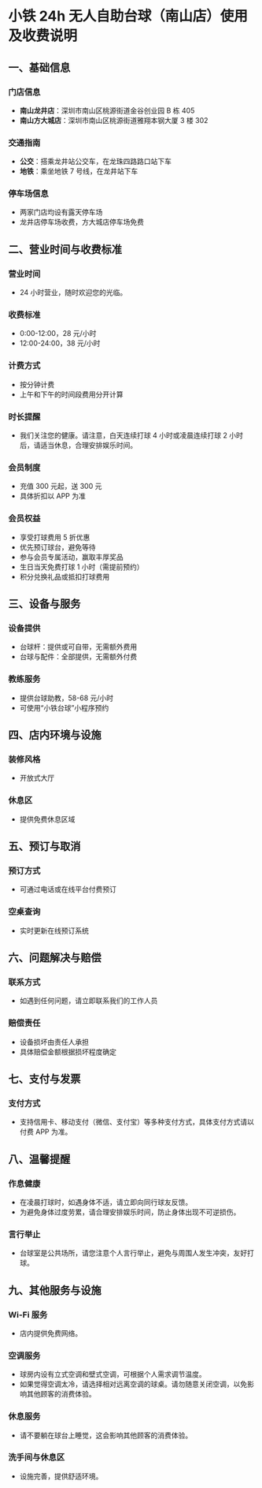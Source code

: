 # 小铁 24h 无人自助台球（南山店）使用及收费说明

## 一、基础信息

### 门店信息
- **南山龙井店**：深圳市南山区桃源街道金谷创业园 B 栋 405
- **南山方大城店**：深圳市南山区桃源街道雅翔本钢大厦 3 楼 302

### 交通指南
- **公交**：搭乘龙井站公交车，在龙珠四路路口站下车
- **地铁**：乘坐地铁 7 号线，在龙井站下车

### 停车场信息
- 两家门店均设有露天停车场
- 龙井店停车场收费，方大城店停车场免费

## 二、营业时间与收费标准

### 营业时间
- 24 小时营业，随时欢迎您的光临。

### 收费标准
- 0:00-12:00，28 元/小时
- 12:00-24:00，38 元/小时

### 计费方式
- 按分钟计费
- 上午和下午的时间段费用分开计算

### 时长提醒
- 我们关注您的健康。请注意，白天连续打球 4 小时或凌晨连续打球 2 小时后，请适当休息，合理安排娱乐时间。

### 会员制度
- 充值 300 元起，送 300 元
- 具体折扣以 APP 为准

### 会员权益
- 享受打球费用 5 折优惠
- 优先预订球台，避免等待
- 参与会员专属活动，赢取丰厚奖品
- 生日当天免费打球 1 小时（需提前预约）
- 积分兑换礼品或抵扣打球费用

## 三、设备与服务

### 设备提供
- 台球杆：提供或可自带，无需额外费用
- 台球与配件：全部提供，无需额外付费

### 教练服务
- 提供台球助教，58-68 元/小时
- 可使用“小铁台球”小程序预约

## 四、店内环境与设施

### 装修风格
- 开放式大厅

### 休息区
- 提供免费休息区域

## 五、预订与取消

### 预订方式
- 可通过电话或在线平台付费预订

### 空桌查询
- 实时更新在线预订系统

## 六、问题解决与赔偿

### 联系方式
- 如遇到任何问题，请立即联系我们的工作人员

### 赔偿责任
- 设备损坏由责任人承担
- 具体赔偿金额根据损坏程度确定

## 七、支付与发票

### 支付方式
- 支持信用卡、移动支付（微信、支付宝）等多种支付方式，具体支付方式请以付费 APP 为准。

## 八、温馨提醒

### 作息健康
- 在凌晨打球时，如遇身体不适，请立即向同行球友反馈。
- 为避免身体过度劳累，请合理安排娱乐时间，防止身体出现不可逆损伤。

### 言行举止
- 台球室是公共场所，请您注意个人言行举止，避免与周围人发生冲突，友好打球。

## 九、其他服务与设施

### Wi-Fi 服务
- 店内提供免费网络。

### 空调服务
- 球房内设有立式空调和壁式空调，可根据个人需求调节温度。
- 如果觉得空调太冷，请选择相对远离空调的球桌。请勿随意关闭空调，以免影响其他顾客的消费体验。

### 休息服务
- 请不要躺在球台上睡觉，这会影响其他顾客的消费体验。

### 洗手间与休息区
- 设施完善，提供舒适环境。
